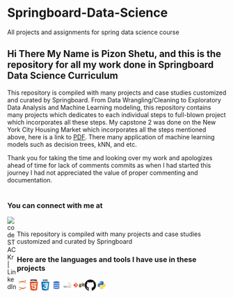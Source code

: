 # Springboard-Data-Science
All projects and assignments for spring data science course 



## Hi There My Name is Pizon Shetu, and this is the repository for all my work done in Springboard Data Science Curriculum
This repository is compiled with many projects and case studies customized and curated by Springboard. From Data Wrangling/Cleaning to Exploratory Data Analysis and Machine Learning modeling, this repository contains many projects which dedicates to each individual steps to full-blown project which incorporates all these steps. My capstone 2 was done on the New York City Housing Market which incorporates all the steps mentioned above, here is a link to [PDF]. There many application of machine learning models such as decision trees, kNN, and etc. 
<br />

Thank you for taking the time and looking over my work and apologizes ahead of time for lack of comments commits as when I had started this journey I had not appreciated the value of proper commenting and documentation.
<br />
<br />

### You can connect with me at 
[<img align="left" alt="codeSTACKr | LinkedIn" width="22px" src="https://cdn.jsdelivr.net/npm/simple-icons@v3/icons/linkedin.svg" />][linkedin]
<br />

This repository is compiled with many projects and case studies customized and curated by Springboard


### Here are the languages and tools I have use in these projects


<img align="left" alt="Visual Studio Code" width="26px" src="https://raw.githubusercontent.com/github/explore/80688e429a7d4ef2fca1e82350fe8e3517d3494d/topics/jupyter-notebook/jupyter-notebook.png" />
<img align="left" alt="HTML5" width="26px" src="https://raw.githubusercontent.com/github/explore/80688e429a7d4ef2fca1e82350fe8e3517d3494d/topics/html/html.png" />
<img align="left" alt="CSS3" width="26px" src="https://raw.githubusercontent.com/github/explore/80688e429a7d4ef2fca1e82350fe8e3517d3494d/topics/css/css.png" />
<img align="left" alt="SQL" width="26px" src="https://raw.githubusercontent.com/github/explore/80688e429a7d4ef2fca1e82350fe8e3517d3494d/topics/sql/sql.png" />
<img align="left" alt="MySQL" width="26px" src="https://raw.githubusercontent.com/github/explore/80688e429a7d4ef2fca1e82350fe8e3517d3494d/topics/mysql/mysql.png" />
<img align="left" alt="Git" width="26px" src="https://raw.githubusercontent.com/github/explore/80688e429a7d4ef2fca1e82350fe8e3517d3494d/topics/git/git.png" />
<img align="left" alt="GitHub" width="26px" src="https://raw.githubusercontent.com/github/explore/78df643247d429f6cc873026c0622819ad797942/topics/github/github.png" />
<img align="left" alt="Python" width="26px" src="https://raw.githubusercontent.com/github/explore/80688e429a7d4ef2fca1e82350fe8e3517d3494d/topics/python/python.png" />





[PDF]: https://github.com/izinex/Springboard-Data-Science/blob/master/Capstone%202%20-%20NYC%20Housing%20Prediction/NYC_Housing_Report.pdf
[linkedin]: https://www.linkedin.com/in/pizon-shetu/
